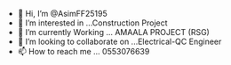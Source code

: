 - 👋 Hi, I’m @AsimFF25195
- 👀 I’m interested in ...Construction Project
- 🌱 I’m currently Working ... AMAALA PROJECT (RSG)
- 💞️ I’m looking to collaborate on ...Electrical-QC Engineer
- 📫 How to reach me ... 0553076639

<!---
AsimFF25195/AsimFF25195 is a ✨ special ✨ repository because its `README.md` (this file) appears on your GitHub profile.
You can click the Preview link to take a look at your changes.
--->
